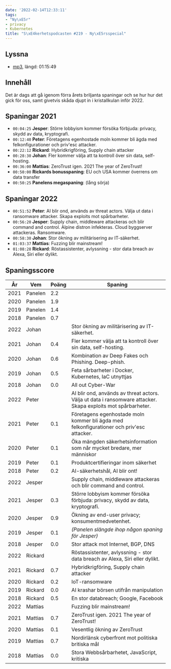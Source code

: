 ```yaml
---
date: '2022-02-14T12:33:11'
tags:
- "Ny\xE5r"
- privacy
- Kubernetes
title: "S\xE4kerhetspodcasten #219 - Ny\xE5rsspecial"
---
```

## Lyssna
* [mp3](https://traffic.libsyn.com/secure/sakerhetspodcasten/2022-01-12_NyarY2K21.mp3?dest-id=117848), längd: 01:15:49

## Innehåll
Det är dags att gå igenom förra årets briljanta spaningar och se hur hur det gick
för oss, samt givetvis skåda djupt in i kristallkulan inför 2022.

## Spaningar 2021

* `00:04:25` **Jesper**: Större lobbyism kommer försöka förbjuda: privacy, skydd av data, kryptografi.
* `00:12:40` **Peter**: Företagens egenhostade moln kommer bli ägda med felkonfigurationer och priv'esc attacker.
* `00:22:12` **Rickard**: Hybridkrigföring, Supply chain attacker
* `00:28:30` **Johan**: Fler kommer välja att ta kontroll över sin data, self-hosting.
* `00:36:00` **Mattias**: ZeroTrust igen. 2021 The year of ZeroTrust!
* `00:50:00` **Rickards bonusspaning**: EU och USA kommer överrens om data transfer
* `00:50:25` **Panelens megaspaning**: (lång sörja)

## Spaningar 2022

* `00:51:52` **Peter**: AI blir ond, används av threat actors.
  Välja ut data i ransomware attacker.
  Skapa exploits mot spårbarheter.
* `00:56:20` **Jesper**: Supply chain, middleware attackeras och blir command and control.
  Alpine distron infekteras.
  Cloud byggserver attackeras.
  Ransomware.
* `00:58:30` **Johan**: Stor ökning av militärisering av IT-säkerhet.
* `01:03:37` **Mattias**: Fuzzing blir mainstream!
* `01:08:28` **Rickard**: Röstassistenter, avlyssning - stor data breach av Alexa, Siri eller dylikt.

## Spaningsscore

| År   | Vem     | Poäng | Spaning |
| ---- | ------- | ----- | ------- |
| 2021 | Panelen | 2.2   |
| 2020 | Panelen | 1.9   |
| 2019 | Panelen | 1.4   |
| 2018 | Panelen | 0.7   |
| 2022 | Johan   |       | Stor ökning av militärisering av IT-säkerhet. |
| 2021 | Johan   | 0.4   | Fler kommer välja att ta kontroll över sin data, self-hosting. |
| 2020 | Johan   | 0.6   | Kombination av Deep Fakes och Phishing. Deep-phish. |
| 2019 | Johan   | 0.5   | Feta sårbarheter i Docker, Kubernetes, IaC utnyttjas |
| 2018 | Johan   | 0.0   | All out Cyber-War |
| 2022 | Peter   |       | AI blir ond, används av threat actors. Välja ut data i ransomware attacker. Skapa exploits mot spårbarheter. |
| 2021 | Peter   | 0.1   | Företagens egenhostade moln kommer bli ägda med felkonfigurationer och priv'esc attacker. |
| 2020 | Peter   | 0.1   | Öka mängden säkerhetsinformation som når mycket bredare, mer människor |
| 2019 | Peter   | 0.1   | Produktcertifieringar inom säkerhet |
| 2018 | Peter   | 0.2   | AI-säkerhetshål, AI blir ont! |
| 2022 | Jesper  |       | Supply chain, middleware attackeras och blir command and control. |
| 2021 | Jesper  | 0.3   | Större lobbyism kommer försöka förbjuda: privacy, skydd av data, kryptografi. |
| 2020 | Jesper  | 0.9   | Ökning av end-user privacy; konsumentmedvetenhet. |
| 2019 | Jesper  | 0.1   | _(Panelen slängde ihop någon spaning för Jesper)_ |
| 2018 | Jesper  | 0.0   | Stor attack mot Internet, BGP, DNS |
| 2022 | Rickard |       | Röstassistenter, avlyssning - stor data breach av Alexa, Siri eller dylikt. |
| 2021 | Rickard | 0.7   | Hybridkrigföring, Supply chain attacker |
| 2020 | Rickard | 0.2   | IoT-ransomware |
| 2019 | Rickard | 0.0   | AI krashar börsen utifrån manipulation |
| 2018 | Rickard | 0.5   | En stor databreach; Google, Facebook |
| 2022 | Mattias |       | Fuzzing blir mainstream! |
| 2021 | Mattias | 0.7   | ZeroTrust igen. 2021 The year of ZeroTrust! |
| 2020 | Mattias | 0.1   | Vesentlig ökning av ZeroTrust |
| 2019 | Mattias | 0.7   | Nordirlänsk cyberfront mot politiska britiska mål |
| 2018 | Mattias | 0.0   | Stora Webbsårbarhetet, JavaScript, kritiska |




